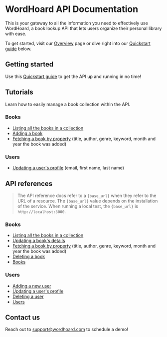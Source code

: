 
# WordHoard API Documentation

This is your gateway to all the information you need to effectively use WordHoard, a book lookup API that lets users organize their personal library with ease.

To get started, visit our [Overview](overview.md) page or dive right into our [Quickstart guide](books/tutorials/quickstart-guide.md) below.

## Getting started

Use this [Quickstart guide](books/tutorials/quickstart-guide.md) to get the API up and running in no time!

## Tutorials

Learn how to easily manage a book collection within the API.

### Books

* [Listing all the books in a collection](books/tutorials/listing-all-books.md)
* [Adding a book](books/tutorials/adding-a-book.md)
* [Fetching a book by property](books/tutorials/fetching-a-book-by-property.md) (title, author, genre, keyword, month and year the book was added)

### Users

* [Updating a user's profile](users/tutorials/update-a-user-profile.md) (email, first name, last name)

## API references

> The API reference docs refer to a `{base_url}` when they refer to the URL of a resource. The `{base_url}` value depends on the installation of the service. When running a local test, the `{base_url}` is `http://localhost:3000`.

### Books

* [Listing all the books in a collection](books/references/list-all-books.md)
* [Updating a book's details](books/references/update-a-book.md)
* [Fetching a book by property](books/references/fetch-a-book-by-property.md) (title, author, genre, keyword, month and year the book was added)
* [Deleting a book](books/references/delete-a-book.md)
* [Books](books/references/book-resource.md)

### Users

* [Adding a new user](users/references/add-a-new-user.md)
* [Updating a user's profile](users/references/update-a-user-profile.md)
* [Deleting a user](users/references/delete-a-user.md)
* [Users](users/references/user-resource.md)

## Contact us

Reach out to [support@wordhoard.com](mailto:support@wordhoard.com) to schedule a demo!

